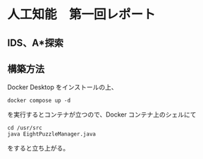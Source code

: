 # 人工知能　第一回レポート

## IDS、A\*探索

## 構築方法

Docker Desktop をインストールの上、

```shell
docker compose up -d
```

を実行するとコンテナが立つので、Docker コンテナ上のシェルにて

```shell
cd /usr/src
java EightPuzzleManager.java
```

をすると立ち上がる。
